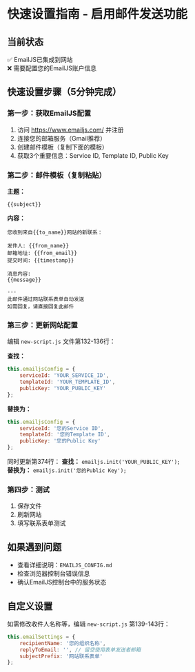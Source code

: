 # 快速设置指南 - 启用邮件发送功能

## 当前状态
✅ EmailJS已集成到网站  
❌ 需要配置您的EmailJS账户信息

## 快速设置步骤（5分钟完成）

### 第一步：获取EmailJS配置
1. 访问 https://www.emailjs.com/ 并注册
2. 连接您的邮箱服务（Gmail推荐）
3. 创建邮件模板（复制下面的模板）
4. 获取3个重要信息：Service ID, Template ID, Public Key

### 第二步：邮件模板（复制粘贴）
**主题：**
```
{{subject}}
```

**内容：**
```
您收到来自{{to_name}}网站的新联系：

发件人: {{from_name}}
邮箱地址: {{from_email}}
提交时间: {{timestamp}}

消息内容:
{{message}}

---
此邮件通过网站联系表单自动发送
如需回复，请直接回复此邮件
```

### 第三步：更新网站配置
编辑 `new-script.js` 文件第132-136行：

**查找：**
```javascript
this.emailjsConfig = {
    serviceId: 'YOUR_SERVICE_ID',
    templateId: 'YOUR_TEMPLATE_ID', 
    publicKey: 'YOUR_PUBLIC_KEY'
};
```

**替换为：**
```javascript
this.emailjsConfig = {
    serviceId: '您的Service ID',
    templateId: '您的Template ID', 
    publicKey: '您的Public Key'
};
```

同时更新第374行：
**查找：** `emailjs.init('YOUR_PUBLIC_KEY');`  
**替换为：** `emailjs.init('您的Public Key');`

### 第四步：测试
1. 保存文件
2. 刷新网站
3. 填写联系表单测试

## 如果遇到问题
- 查看详细说明：`EMAILJS_CONFIG.md`
- 检查浏览器控制台错误信息
- 确认EmailJS控制台中的服务状态

## 自定义设置
如需修改收件人名称等，编辑 `new-script.js` 第139-143行：
```javascript
this.emailSettings = {
    recipientName: '您的组织名称',
    replyToEmail: '', // 留空使用表单发送者邮箱
    subjectPrefix: '网站联系表单'
};
```